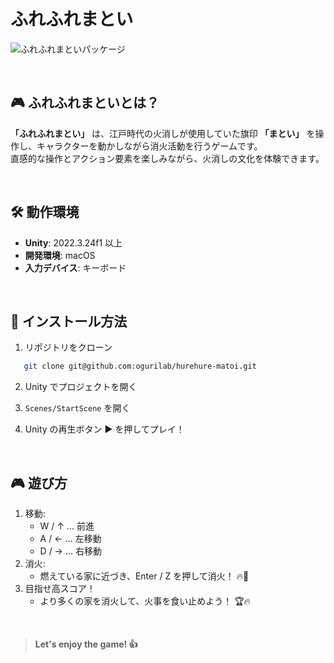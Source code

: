 # ふれふれまとい

![ふれふれまといパッケージ](https://github.com/user-attachments/assets/f81d547d-189b-4a19-8322-962cb0fc5888)

<br>

## 🎮 ふれふれまといとは？

**「ふれふれまとい」** は、江戸時代の火消しが使用していた旗印 **「まとい」** を操作し、キャラクターを動かしながら消火活動を行うゲームです。  
直感的な操作とアクション要素を楽しみながら、火消しの文化を体験できます。

<br>

## 🛠️ 動作環境

- **Unity**: 2022.3.24f1 以上
- **開発環境**: macOS
- **入力デバイス**: キーボード

<br>

## 🚀 インストール方法

1. リポジトリをクローン

```sh
   git clone git@github.com:ogurilab/hurehure-matoi.git
```

2. Unity でプロジェクトを開く

3. `Scenes/StartScene` を開く

4. Unity の再生ボタン ▶ を押してプレイ！

<br>

## 🎮 遊び方

1. 移動:
   - W / ↑ … 前進
   - A / ← … 左移動
   - D / → … 右移動
2. 消火:
   - 燃えている家に近づき、Enter / Z を押して消火！ 🔥💨
3. 目指せ高スコア！
   - より多くの家を消火して、火事を食い止めよう！ 🏆🔥

<br>

> **Let's enjoy the game! 👍**
